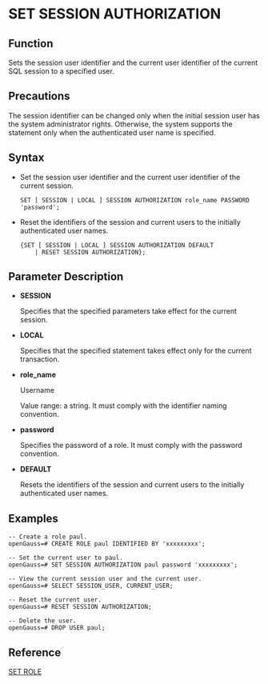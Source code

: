 # SET SESSION AUTHORIZATION<a name="EN-US_TOPIC_0289899948"></a>

## Function<a name="en-us_topic_0283137463_en-us_topic_0237122189_en-us_topic_0059778193_se24abe3c44f645b091e061c97d8957e7"></a>

Sets the session user identifier and the current user identifier of the current SQL session to a specified user.

## Precautions<a name="en-us_topic_0283137463_en-us_topic_0237122189_en-us_topic_0059778193_s50bdb366a8344d82bd8877b075ead315"></a>

The session identifier can be changed only when the initial session user has the system administrator rights. Otherwise, the system supports the statement only when the authenticated user name is specified.

## Syntax<a name="en-us_topic_0283137463_en-us_topic_0237122189_en-us_topic_0059778193_s9c2df0ee86bb4fae9be40201b8ca286e"></a>

-   Set the session user identifier and the current user identifier of the current session.

    ```
    SET [ SESSION | LOCAL ] SESSION AUTHORIZATION role_name PASSWORD 'password';
    ```

-   Reset the identifiers of the session and current users to the initially authenticated user names.

    ```
    {SET [ SESSION | LOCAL ] SESSION AUTHORIZATION DEFAULT
        | RESET SESSION AUTHORIZATION};
    ```


## Parameter Description<a name="en-us_topic_0283137463_en-us_topic_0237122189_en-us_topic_0059778193_sb099078e31b74c4bb9d94876d02bc16e"></a>

-   **SESSION**

    Specifies that the specified parameters take effect for the current session.

-   **LOCAL**

    Specifies that the specified statement takes effect only for the current transaction.

-   **role\_name**

    Username

    Value range: a string. It must comply with the identifier naming convention.

-   **password**

    Specifies the password of a role. It must comply with the password convention.

-   **DEFAULT**

    Resets the identifiers of the session and current users to the initially authenticated user names.


## Examples<a name="en-us_topic_0283137463_en-us_topic_0237122189_en-us_topic_0059778193_s6407418328e544dc8b8cfcf30db74af1"></a>

```
-- Create a role paul.
openGauss=# CREATE ROLE paul IDENTIFIED BY 'xxxxxxxxx';

-- Set the current user to paul.
openGauss=# SET SESSION AUTHORIZATION paul password 'xxxxxxxxx';

-- View the current session user and the current user.
openGauss=# SELECT SESSION_USER, CURRENT_USER;

-- Reset the current user.
openGauss=# RESET SESSION AUTHORIZATION;

-- Delete the user.
openGauss=# DROP USER paul;
```

## Reference<a name="en-us_topic_0283137463_en-us_topic_0237122189_en-us_topic_0059778193_sc0f2308a64c2470aaac2c18b49a18e95"></a>

[SET ROLE](set-role.md)


